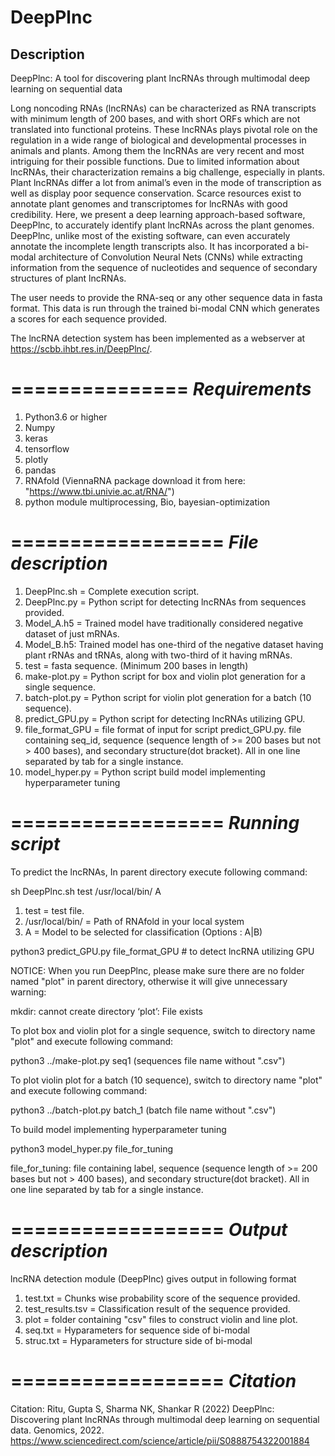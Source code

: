 # DeepPlnc

<h2>Description</h2>

DeepPlnc: A tool for discovering plant lncRNAs through multimodal deep learning on sequential data

Long noncoding RNAs (lncRNAs) can be characterized as RNA transcripts with minimum length of 200 bases, and with short ORFs which are not translated into functional proteins. These lncRNAs plays pivotal role on the regulation in a wide range of biological and developmental processes in animals and plants. Among them the lncRNAs are very recent and most intriguing for their possible functions. Due to limited information about lncRNAs, their characterization remains a big challenge, especially in plants. Plant lncRNAs differ a lot from animal’s even in the mode of transcription as well as display poor sequence conservation. Scarce resources exist to annotate plant genomes and transcriptomes for lncRNAs with good credibility.
Here, we present a deep learning approach-based software, DeepPlnc, to accurately identify plant lncRNAs across the plant genomes. DeepPlnc, unlike most of the existing software, can even accurately annotate the incomplete length transcripts also. It has incorporated a bi-modal architecture of Convolution Neural Nets (CNNs) while extracting information from the sequence of nucleotides and sequence of secondary structures of plant lncRNAs.

The user needs to provide the RNA-seq or any other sequence data in fasta format. This data is run through the trained bi-modal CNN which generates a scores for each sequence provided. 

The lncRNA detection system has been implemented as a webserver at https://scbb.ihbt.res.in/DeepPlnc/. 

===============
*Requirements*
===============
1. Python3.6 or higher
2. Numpy
3. keras
4. tensorflow
5. plotly
6. pandas
7. RNAfold (ViennaRNA package download it from here: "https://www.tbi.univie.ac.at/RNA/")
8. python module multiprocessing, Bio, bayesian-optimization 

==================
*File description*
==================

1. DeepPlnc.sh = Complete execution script.
2. DeepPlnc.py = Python script for detecting lncRNAs from sequences provided.
3. Model_A.h5 = Trained model have traditionally considered negative dataset of just mRNAs.
4. Model_B.h5: Trained model has one-third of the negative dataset having plant rRNAs and tRNAs, along with two-third of it having mRNAs.
5. test = fasta sequence. (Minimum 200 bases in length)
6. make-plot.py = Python script for box and violin plot generation for a single sequence.
7. batch-plot.py = Python script for violin plot generation for a batch (10 sequence).
8. predict_GPU.py = Python script for detecting lncRNAs utilizing GPU.
9. file_format_GPU = file format of input for script predict_GPU.py. file containing seq_id, sequence (sequence length of >= 200 bases but not > 400 bases), and secondary structure(dot bracket). All in one line separated by tab for a single instance.
10. model_hyper.py = Python script build model implementing hyperparameter tuning

==================
*Running script*
==================
To predict the lncRNAs, In parent directory execute following command:

sh DeepPlnc.sh test /usr/local/bin/ A

1. test = test file.
2. /usr/local/bin/ = Path of RNAfold in your local system
3. A = Model to be selected for classification (Options : A|B)

python3 predict_GPU.py file_format_GPU # to detect lncRNA utilizing GPU

NOTICE: When you run DeepPlnc, please make sure there are no folder named "plot" in parent directory, otherwise it will give unnecessary warning:

mkdir: cannot create directory ‘plot’: File exists 

To plot box and violin plot for a single sequence, switch to directory name "plot" and execute following command:

python3 ../make-plot.py seq1 (sequences file name without ".csv")

To plot violin plot for a batch (10 sequence), switch to directory name "plot" and execute following command:

python3 ../batch-plot.py batch_1 (batch file name without ".csv")

To build model implementing hyperparameter tuning

python3 model_hyper.py file_for_tuning

file_for_tuning: file containing label, sequence (sequence length of >= 200 bases but not > 400 bases), and secondary structure(dot bracket). All in one line separated by tab for a single instance. 

==================
*Output description*
==================

lncRNA detection module (DeepPlnc) gives output in following format 

1. test.txt = Chunks wise probability score of the sequence provided.
2. test_results.tsv = Classification result of the sequence provided.
3. plot = folder containing "csv" files to construct violin and line plot.
4. seq.txt = Hyparameters for sequence side of bi-modal
5. struc.txt = Hyparameters for structure side of bi-modal

==================
*Citation*
==================

Citation: Ritu, Gupta S, Sharma NK, Shankar R (2022) DeepPlnc: Discovering plant lncRNAs through multimodal deep learning on sequential data. Genomics, 2022. https://www.sciencedirect.com/science/article/pii/S0888754322001884
